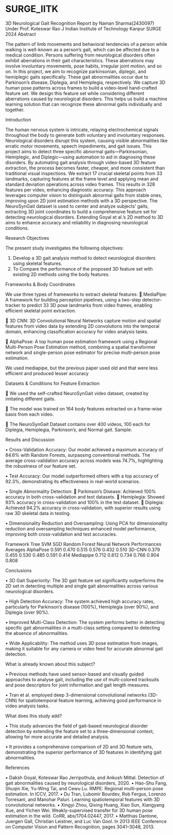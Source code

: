 # SURGE_IITK

3D Neurological Gait Recognition
Report by Naman Sharma(2430097)
Under Prof. Koteswar Rao J
Indian Institute of Technology Kanpur
SURGE 2024
Abstract
 
The pattern of limb movements and behavioral tendencies of a person while walking is well-known as a person’s gait, which can be affected due to a medical condition. Persons suffering from neurological disorders often exhibit aberrations in their gait characteristics. These aberrations may involve involuntary movements, pose habits, irregular joint motion, and so on. In this project, we aim to recognize parkinsonian, diplegic, and hemiplegic gaits specifically. These gait abnormalities occur due to Parkinson’s disease, Diplegia, and Hemiplegia, respectively. 
We capture 3D human pose patterns across frames to build a video-level hand-crafted feature set. We design this feature set while considering different aberrations caused by neurological disorders. This helps us build a machine learning solution that can recognize these abnormal gaits individually and together.

Introduction

The human nervous system is intricate, relaying electrochemical signals throughout the body to generate both voluntary and involuntary responses. Neurological disorders disrupt this system, causing visible abnormalities like erratic motor movements, speech impediments, and gait issues. 
This project aims to detect three specific abnormal gaits—Parkinsonian, Hemiplegic, and Diplegic—using automation to aid in diagnosing these disorders. By automating gait analysis through video-based 3D feature extraction, the process becomes faster, cheaper, and more consistent than traditional visual inspections. 
We extract 17 crucial skeletal points from 33 landmarks, capturing features at the frame level and applying mean and standard deviation operations across video frames. This results in 328 features per video, enhancing diagnostic accuracy. 
This approach leverages computer vision to distinguish abnormal gaits from stable ones, improving upon 2D joint estimation methods with a 3D perspective. The NeuroSynGait dataset is used to center and analyze subjects’ gaits, extracting 3D joint coordinates to build a comprehensive feature set for detecting neurological disorders. 
Extending Goyal et al.’s 2D method to 3D aims to enhance accuracy and reliability in diagnosing neurological conditions.


Research Objectives

The present study investigates the following objectives:

1.  Develop a 3D gait analysis method to detect neurological disorders using skeletal features.
2.  To Compare the performance of the proposed 3D feature set with existing 2D methods using the body features.






Frameworks & Body Coordinates
 

We use three types of frameworks to extract skeletal features:
	MediaPipe: A framework for building perception pipelines, using a two-step detector-tracker to predict 33 3D pose landmarks from video frames, enabling efficient skeletal point extraction.

	3D CNN: 3D Convolutional Neural Networks capture motion and spatial features from video data by extending 2D convolutions into the temporal domain, enhancing classification accuracy for video analysis tasks.

	AlphaPose: A top human pose estimation framework using a Regional Multi-Person Pose Estimation method, combining a spatial transformer network and single-person pose estimator for precise multi-person pose estimation. 

We used mediapipe, but the previous paper used old and that were less efficient and produced lesser accuracy


Datasets & Conditions for Feature Extraction
 

	We used the self-crafted NeuroSynGait video dataset, created by imitating different gaits. 

	The model was trained on 164 body features extracted on a frame-wise basis from each video.

   

	The NeuroSynGait Dataset contains over 400 videos, 100 each for Diplegia, Hemiplegia, Parkinson’s, and Normal gait. Sample:

 
Results and Discussion
 

•	Cross-Validation Accuracy: Our model achieved a maximum accuracy of 84.6% with Random Forests, surpassing conventional methods. The average cross-validation accuracy across models was 74.7%, highlighting the robustness of our feature set.

•	Test Accuracy: Our model outperformed others with a top accuracy of 92.3%, demonstrating its effectiveness in real-world scenarios.



     

•	Single Abnormality Detection:
	Parkinson’s Disease: Achieved 100% accuracy in both cross-validation and test datasets.
	Hemiplegia: Showed 93% accuracy in cross-validation and 100% in the test dataset.
	Diplegia: Achieved 94.2% accuracy in cross-validation, with superior results using raw 3D skeletal data in testing.

•	Dimensionality Reduction and Oversampling: 
Using PCA for dimensionality reduction and oversampling techniques enhanced model performance, improving both cross-validation and test accuracies.

Framework	Tree	SVM	SGD	Random Forest	Neural Network	Performances Averages
AlphaPose	0.591	0.470	0.515	0.576	0.432	0.510
3D-CNN	0.379	0.455	0.530	0.485	0.591	0.414
Mediapipe	0.712	0.812	0.734	0.766	0.904	0.808


Conclusions

•	3D Gait Superiority: 
The 3D gait feature set significantly outperforms the 2D set in detecting multiple and single gait abnormalities across various neurological disorders.

•	High Detection Accuracy: The system achieved high accuracy rates, particularly for Parkinson’s disease (100%), Hemiplegia (over 90%), and Diplegia (over 90%).

•	Improved Multi-Class Detection: The system performs better in detecting specific gait abnormalities in a multi-class setting compared to detecting the absence of abnormalities.

•	Wide Applicability: The method uses 3D pose estimation from images, making it suitable for any camera or video feed for accurate abnormal gait detection.

What is already known about this subject?

•	Previous methods have used sensor-based and visually guided approaches to analyse gait, including the use of multi-colored tracksuits and pose descriptors for joint information and gait length measures.

•	Tran et al. employed deep 3-dimensional convolutional networks (3D-CNN) for spatiotemporal feature learning, achieving good performance in video analysis tasks.



What does this study add?

•	This study advances the field of gait-based neurological disorder detection by extending the feature set to a three-dimensional context, allowing for more accurate and detailed analysis.

•	It provides a comprehensive comparison of 2D and 3D feature sets, demonstrating the superior performance of 3D features in identifying gait abnormalities.

References

•	Daksh Goyal, Koteswar Rao Jerripothula, and Ankush Mittal. Detection of gait abnormalities caused by neurological disorders, 2020.
•	Hao-Shu Fang, Shuqin Xie, Yu-Wing Tai, and Cewu Lu. RMPE: Regional multi-person pose estimation. In ICCV, 2017.
•	Du Tran, Lubomir Bourdev, Rob Fergus, Lorenzo Torresani, and Manohar Paluri. Learning spatiotemporal features with 3D convolutional networks.
•	Xingyi Zhou, Qixing Huang, Xiao Sun, Xiangyang Xue, and Yichen Wei. Weakly-supervised transfer for 3D human pose estimation in the wild. CoRR, abs/1704.02447, 2017.
•	Matthias Dantone, Juergen Gall, Christian Leistner, and Luc Van Gool. In 2013 IEEE Conference on Computer Vision and Pattern Recognition, pages 3041–3048, 2013.

